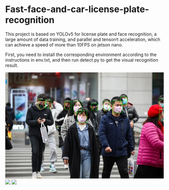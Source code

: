 # Fast-face-and-car-license-plate-recognition
This project is based on YOLOv5 for license plate and face recognition, a large amount of data training, and parallel and tensorrt acceleration, which can achieve a speed of more than 10FPS on jetson nano.

First, you need to install the corresponding environment according to the instructions in env.txt, and then run detect.py to get the visual recognition result.

<img src="https://github.com/pzyqwe/Fast-face-and-car-license-plate-recognition/blob/main/carface/output/1.jpg" width="900px">
<img src="https://github.com/pzyqwe/Fast-face-and-car-license-plate-recognition/blob/main/carface/output/face.jpg" width="900px">
<img src="https://github.com/pzyqwe/Fast-face-and-car-license-plate-recognition/blob/main/carface/output/car.jpg" width="900px">
